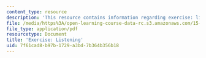 ```yaml
---
content_type: resource
description: 'This resource contains information regarding exercise: listening.'
file: /media/https%3A/open-learning-course-data-rc.s3.amazonaws.com/15-279-management-communication-for-undergraduates-fall-2012/7f61cad8b97b1729a3bd7b364b356b18_MIT15_279F12_listeningEx.pdf
file_type: application/pdf
resourcetype: Document
title: 'Exercise: Listening'
uid: 7f61cad8-b97b-1729-a3bd-7b364b356b18
---
```

